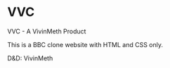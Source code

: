 # VVC
VVC - A VivinMeth Product

This is a BBC clone website with HTML and CSS only.

D&D: VivinMeth